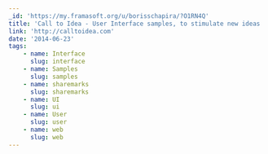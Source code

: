 ```yaml
---
_id: 'https://my.framasoft.org/u/borisschapira/?O1RN4Q'
title: 'Call to Idea - User Interface samples, to stimulate new ideas !'
link: 'http://calltoidea.com'
date: '2014-06-23'
tags:
    - name: Interface
      slug: interface
    - name: Samples
      slug: samples
    - name: sharemarks
      slug: sharemarks
    - name: UI
      slug: ui
    - name: User
      slug: user
    - name: web
      slug: web
---
```


<div class="markdown"><p></p></div>
